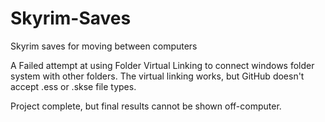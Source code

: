 # Skyrim-Saves
Skyrim saves for moving between computers

A Failed attempt at using Folder Virtual Linking to connect windows folder system with other folders.
The virtual linking works, but GitHub doesn't accept .ess or .skse file types. 

Project complete, but final results cannot be shown off-computer.
